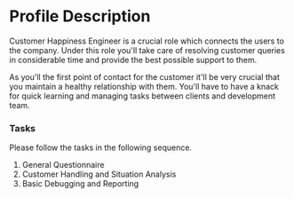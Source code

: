 # Profile Description

Customer Happiness Engineer is a crucial role which connects the users to the company. Under this role you'll take care of resolving customer queries in considerable time and provide the best possible support to them.

As you'll the first point of contact for the customer it'll be very crucial that you maintain a healthy relationship with them. You'll have to have a knack for quick learning and managing tasks between clients and development team.

### Tasks

Please follow the tasks in the following sequence. 

1. General Questionnaire
2. Customer Handling and Situation Analysis
3. Basic Debugging and Reporting

